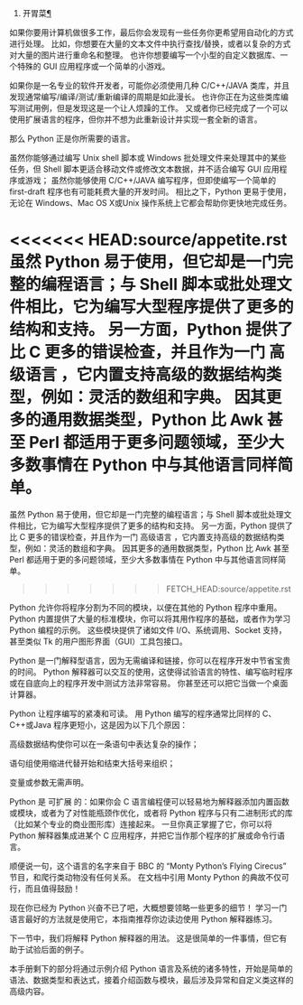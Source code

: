 <span id="tut-intro" ></span>
1. 开胃菜[¶](#tut-intro)

如果你要用计算机做很多工作，最后你会发现有一些任务你更希望用自动化的方式进行处理。 比如，你想要在大量的文本文件中执行查找/替换，或者以复杂的方式对大量的图片进行重命名和整理。 也许你想要编写一个小型的自定义数据库、一个特殊的 GUI 应用程序或一个简单的小游戏。


如果你是一名专业的软件开发者，可能你必须使用几种 C/C++/JAVA 类库，并且发现通常编写/编译/测试/重新编译的周期是如此漫长。 也许你正在为这些类库编写测试用例，但是发现这是一个让人烦躁的工作。 又或者你已经完成了一个可以使用扩展语言的程序，但你并不想为此重新设计并实现一套全新的语言。


那么 Python 正是你所需要的语言。


虽然你能够通过编写 Unix shell 脚本或 Windows 批处理文件来处理其中的某些任务，但 Shell 脚本更适合移动文件或修改文本数据，并不适合编写 GUI 应用程序或游戏； 虽然你能够使用 C/C++/JAVA 编写程序，但即使编写一个简单的 first-draft 程序也有可能耗费大量的开发时间。 相比之下，Python 更易于使用，无论在 Windows、Mac OS X或Unix 操作系统上它都会帮助你更快地完成任务。


<<<<<<< HEAD:source/appetite.rst
虽然 Python 易于使用，但它却是一门完整的编程语言；与 Shell 脚本或批处理文件相比，它为编写大型程序提供了更多的结构和支持。 另一方面，Python 提供了比 C 更多的错误检查，并且作为一门 高级语言 ，它内置支持高级的数据结构类型，例如：灵活的数组和字典。 因其更多的通用数据类型，Python 比 Awk 甚至 Perl 都适用于更多问题领域，至少大多数事情在 Python 中与其他语言同样简单。
=======
虽然 Python 易于使用，但它却是一门完整的编程语言；与 Shell 脚本或批处理文件相比，它为编写大型程序提供了更多的结构和支持。 另一方面，Python 提供了比 C 更多的错误检查，并且作为一门 高级语言 ，它内置支持高级的数据结构类型，例如：灵活的数组和字典。 因其更多的通用数据类型，Python 比 Awk 甚至 Perl 都适用于更的多问题领域，至少大多数事情在 Python 中与其他语言同样简单。
>>>>>>> FETCH_HEAD:source/appetite.rst


Python 允许你将程序分割为不同的模块，以便在其他的 Python 程序中重用。 Python 内置提供了大量的标准模块，你可以将其用作程序的基础，或者作为学习 Python 编程的示例。 这些模块提供了诸如文件 I/O、系统调用、Socket 支持，甚至类似 Tk 的用户图形界面（GUI）工具包接口。


Python 是一门解释型语言，因为无需编译和链接，你可以在程序开发中节省宝贵的时间。 Python 解释器可以交互的使用，这使得试验语言的特性、编写临时程序或在自底向上的程序开发中测试方法非常容易。 你甚至还可以把它当做一个桌面计算器。


Python 让程序编写的紧凑和可读。 用 Python 编写的程序通常比同样的 C、C++或Java 程序更短小，这是因为以下几个原因：



高级数据结构使你可以在一条语句中表达复杂的操作；

语句组使用缩进代替开始和结束大括号来组织；

变量或参数无需声明。


Python 是 可扩展 的：如果你会 C 语言编程便可以轻易地为解释器添加内置函数或模块，或者为了对性能瓶颈作优化，或者将 Python 程序与只有二进制形式的库（比如某个专业的商业图形库）连接起来。 一旦你真正掌握了它，你可以将 Python 解释器集成进某个 C 应用程序，并把它当作那个程序的扩展或命令行语言。


顺便说一句，这个语言的名字来自于 BBC 的 “Monty Python’s Flying Cirecus” 节目，和爬行类动物没有任何关系。 在文档中引用 Monty Python 的典故不仅可行，而且值得鼓励！


现在你已经为 Python 兴奋不已了吧，大概想要领略一些更多的细节！ 学习一门语言最好的方法就是使用它，本指南推荐你边读边使用 Python 解释器练习。


下一节中，我们将解释 Python 解释器的用法。 这是很简单的一件事情，但它有助于试验后面的例子。


本手册剩下的部分将通过示例介绍 Python 语言及系统的诸多特性，开始是简单的语法、数据类型和表达式，接着介绍函数与模块，最后涉及异常和自定义类这样的高级内容。




